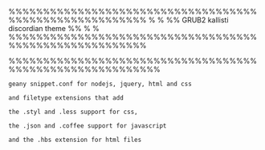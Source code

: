   %%%%%%%%%%%%%%%%%%%%%%%%%%%%%%%%%%%%%%%%%%%%%%%%%%%%%%%%
 % 													      %
%%	            GRUB2 kallisti discordian theme           %%
 % 														  %
  %%%%%%%%%%%%%%%%%%%%%%%%%%%%%%%%%%%%%%%%%%%%%%%%%%%%%%%%


 %%%%%%%%%%%%%%%%%%%%%%%%%%%%%%%%%%%%%%%%%%%%%%%%%%%%%%%%%%

	geany snippet.conf for nodejs, jquery, html and css

	and filetype extensions that add 

	the .styl and .less support for css,

	the .json and .coffee support for javascript

	and the .hbs extension for html files  


